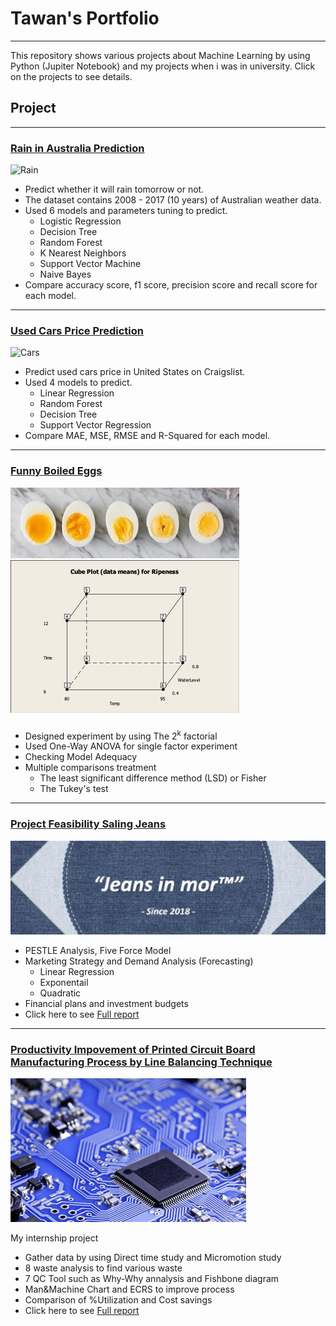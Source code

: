 # Tawan's Portfolio
---
This repository shows various projects about Machine Learning by using Python (Jupiter Notebook) and my projects when i was in university. Click on the projects to see details.

## Project
---
### [Rain in Australia Prediction](https://github.com/TawanTan/Data-Science-Portfolio/blob/master/Rain-in-Australia-Prediction/Rain-in-Australia-Prediction.ipynb)
![Rain](https://media1.tenor.com/images/735e68b36fb24b5cadda815230daad05/tenor.gif?itemid=13649339)
- Predict whether it will rain tomorrow or not.
- The dataset contains 2008 - 2017 (10 years) of Australian weather data.
- Used 6 models and parameters tuning to predict.
    - Logistic Regression
    - Decision Tree
    - Random Forest
    - K Nearest Neighbors
    - Support Vector Machine
    - Naive Bayes
- Compare accuracy score, f1 score, precision score and recall score for each model.

---
### [Used Cars Price Prediction](https://github.com/TawanTan/Data-Science-Portfolio/blob/master/Used-Cars-Price-Prediction/Used-Cars-Price-Prediction.ipynb)
![Cars](https://live.staticflickr.com/5052/5503668485_33e8c42932_w.jpg)
- Predict used cars price in United States on Craigslist.
- Used 4 models to predict.
    - Linear Regression
    - Random Forest
    - Decision Tree
    - Support Vector Regression
- Compare MAE, MSE, RMSE and R-Squared for each model.

---
### [Funny Boiled Eggs](https://github.com/TawanTan/Data-Science-Portfolio/blob/master/Boiled-eggs/Boiled_Eaggs.md)

![Eggs](https://raw.githubusercontent.com/TawanTan/Data-Science-Portfolio/master/Boiled-eggs/CoverImage.jpg)  
![2kplot](https://raw.githubusercontent.com/TawanTan/Data-Science-Portfolio/master/Boiled-eggs/2kCube.png)
- Designed experiment by using The 2<sup>k</sup> factorial
- Used One-Way ANOVA for single factor experiment
- Checking Model Adequacy 
- Multiple comparisons treatment
    - The least significant difference method (LSD) or Fisher
    - The Tukey's test
---
### [Project Feasibility Saling Jeans](https://github.com/TawanTan/Data-Science-Portfolio/blob/master/Project-Feasibility-Study/Project_Feas_Jeans_in_mor.pdf)

![Jeans](https://raw.githubusercontent.com/TawanTan/Data-Science-Portfolio/master/Project-Feasibility-Study/JeansCover.png)
- PESTLE Analysis, Five Force Model
- Marketing Strategy and Demand Analysis (Forecasting)
    - Linear Regression
    - Exponentail
    - Quadratic
- Financial plans and investment budgets
- Click here to see [Full report](https://github.com/TawanTan/Data-Science-Portfolio/blob/master/Project-Feasibility-Study/Full_report_Jeans.pdf)

---

### [Productivity Impovement of Printed Circuit Board Manufacturing Process by Line Balancing Technique](https://github.com/TawanTan/Data-Science-Portfolio/blob/master/Line-Balancing/Intership_project.pdf)  

![PCB](https://raw.githubusercontent.com/TawanTan/Data-Science-Portfolio/master/Line-Balancing/PCB.png)

My internship project
- Gather data by using Direct time study and Micromotion study 
- 8 waste analysis to find various waste
- 7 QC Tool such as Why-Why annalysis and Fishbone diagram
- Man&Machine Chart and ECRS to improve process
- Comparison of %Utilization and Cost savings  
- Click here to see [Full report](https://github.com/TawanTan/Data-Science-Portfolio/blob/master/Line-Balancing/Full_report.pdf)



